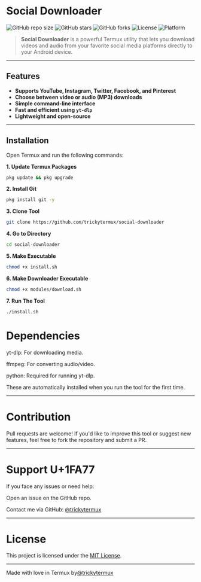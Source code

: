 # Social Downloader

![GitHub repo size](https://img.shields.io/github/repo-size/trickytermux/social-downloader)
![GitHub stars](https://img.shields.io/github/stars/trickytermux/social-downloader?style=social)
![GitHub forks](https://img.shields.io/github/forks/trickytermux/social-downloader?style=social)
![License](https://img.shields.io/github/license/trickytermux/social-downloader)
![Platform](https://img.shields.io/badge/platform-Termux-blue)

> **Social Downloader** is a powerful Termux utility that lets you download videos and audio from your favorite social media platforms directly to your Android device.

---

## Features

- **Supports YouTube, Instagram, Twitter, Facebook, and Pinterest**
- **Choose between video or audio (MP3) downloads**
- **Simple command-line interface**
- **Fast and efficient using `yt-dlp`**
- **Lightweight and open-source**

---

## Installation

Open Termux and run the following commands:

**1. Update Termux Packages**
```bash
pkg update && pkg upgrade
```

**2. Install Git**
```bash
pkg install git -y
```
**3. Clone Tool**
```bash
git clone https://github.com/trickytermux/social-downloader
```

**4. Go to Directory**
```bash
cd social-downloader
```

**5. Make Executable**
```bash
chmod +x install.sh
```

**6. Make Downloader Executable**
```bash
chmod +x modules/download.sh
```

**7. Run The Tool**
```bash
./install.sh
```

# Dependencies

yt-dlp: For downloading media.

ffmpeg: For converting audio/video.

python: Required for running yt-dlp.


These are automatically installed when you run the tool for the first time.


---

# Contribution

Pull requests are welcome! If you'd like to improve this tool or suggest new features, feel free to fork the repository and submit a PR.


---

# Support U+1FA77

If you face any issues or need help:

Open an issue on the GitHub repo.

Contact me via GitHub: [@trickytermux](https://github.com/trickytermux)



---

# License

This project is licensed under the [MIT License](LICENSE.md).


---

Made with love in Termux by[@trickytermux](https://github.com/trickytermux)
